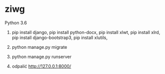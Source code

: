 # ziwg
Python 3.6

1. pip install django,
pip install python-docx,
pip install xlwt,
pip install xlrd,
pip install django-bootstrap3,
pip install xlutils,
2. python manage.py migrate
3. python manage.py runserver

4. odpalić http://127.0.0.1:8000/
